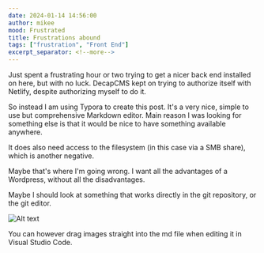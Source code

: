 ```yaml
---
date: 2024-01-14 14:56:00
author: mikee
mood: Frustrated
title: Frustrations abound
tags: ["frustration", "Front End"]
excerpt_separator: <!--more-->
---
```


Just spent a frustrating hour or two trying to get a nicer back end installed on here, but with no luck. DecapCMS kept on trying to authorize itself with Netlify, despite authorizing myself to do it. 

So instead I am using Typora to create this post. It's a very nice, simple to use but comprehensive Markdown editor. Main reason I was looking for something else is that it would be nice to have something available anywhere. 
<!--more-->
It does also need access to the filesystem (in this case via a SMB share), which is another negative.

Maybe that's where I'm going wrong. I want all the advantages of a Wordpress, without all the disadvantages.

Maybe I should look at something that works directly in the git repository, or the  git editor.


![Alt text](https://ichef.bbci.co.uk/news/1536/cpsprodpb/1381A/production/_132289897_0-20.jpg.webp)

You can however drag images straight into the md file when editing it in Visual Studio Code.
